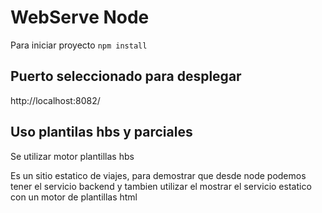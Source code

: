 # WebServe Node

Para iniciar proyecto ```npm install```

## Puerto seleccionado para desplegar
http://localhost:8082/

## Uso plantilas hbs y parciales 
Se utilizar motor plantillas hbs

Es un sitio estatico de viajes, para demostrar que desde node podemos tener el servicio backend y tambien utilizar el mostrar el servicio estatico con un motor de plantillas html